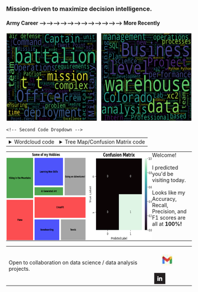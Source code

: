### Mission-driven to maximize decision intelligence.

#### Army Career &#10230;&#10230;&#10230;&#10230;&#10230;&#10230;&#10230;&#10230;&#10230;&#10230;&#10230;&#10230; More Recently

<img src="Wordclouds_Combined.png" alt="Work Experience Wordclouds" width="685" height="241" style="vertical-align: middle;"/>

<table>
  <tr>
    <!-- First Code Dropdown -->
    <td>
      <details>
        <summary>Wordcloud code</summary>
        <pre><code>
&#35; Import necessary libraries/modules      
import textract
from nltk.corpus import stopwords
from nltk.tokenize import word_tokenize, sent_tokenize
import re
from wordcloud import WordCloud
          
&#35; Extract text from the document
text = textract.process('/Users/chris/Desktop/Army.docx')

&#35; Filter out character codewords
cleaned_text = re.sub(r'\\(n|xe2|x80|x99)', '', str(text))

&#35; Tokenize the words in the text
tokens = word_tokenize(cleaned_text)

&#35; Tokenizing the sentences in the text
sentences = sent_tokenize(cleaned_text)

&#35; Remove stopwords and create 'filtered_tokens' variable
stop_words = set(stopwords.words('english'))
filtered_tokens = [word for word in tokens if word not in stop_words]

&#35; Create wordcloud with filtered tokens
wordcloud = WordCloud(width=1400, height=1000).generate(' '.join(filtered_tokens))
plt.imshow(wordcloud, interpolation='bilinear')
plt.axis('off')
plt.show()

for i in range(10):
    print(i)
        </code></pre>
      </details>
    </td>
    
    <!-- Second Code Dropdown -->
  <td>
      <details>
        <summary>Tree Map/Confusion Matrix code</summary>
        <pre style="white-space: pre-wrap;"><code>
&#35; Import necessary libraries/modules 
import numpy as np
import pandas as pd
import matplotlib.pyplot as plt
import seaborn as sns
import squarify

# Add a blank line for spacing
&#35; Plot hobbies treemap
categories = ['Piano', 'Hiking in the Mountains', 'Snowboarding', 'Tennis','CrossFit',
              'AI Generated Art','Learning New Skills','Going on Adventures!']
sizes = [20, 20, 10, 10, 20, 5, 15, 15] 
colors = ['red', 'green', 'blue', 'grey']

plt.figure(figsize=(12, 8))
squarify.plot(sizes=sizes, label=categories, color=colors, alpha=0.7, pad=0.01)

plt.title('Some of my Hobbies',fontweight='bold',fontsize=20)
plt.axis('off')  # Disable the axis

&#35; Adjust label formatting
for i, label in enumerate(plt.gca().texts):
    label.set_fontsize(13.5)  
    label.set_weight('bold')

plt.show()

&#35; Create list of predictions and transform into 2x2 numpy array
predictions_list = [0,0,0,1]
predictions_matrix = np.array(predictions_list).reshape(2,2)
    
&#35; Plot confusion matrix using seaborn heatmap
plt.figure(figsize=(5,4))
ax = sns.heatmap(predictions_matrix, vmin=0, vmax=1, annot=True, 
                    cmap = sns.color_palette("mako", as_cmap=True), fmt='g')
plt.title('Confusion Matrix', fontsize=16, fontweight='bold')
plt.xlabel('Predicted Label')
plt.ylabel('True Label')
    
plt.show()
for i in range(10):
    print(i)
        </code></pre>
      </details>
    </td>
  </tr>
</table>

<table style="border-collapse: collapse; border-spacing: 0; margin: 0; padding: 0;">
  <tr style="margin: 0; padding: 0;">
    <td style="margin: 0; padding: 0; border: none; align: left;">
      <img src="https://github.com/chrisaguirre3/chrisaguirre3/blob/main/tm_cm_gb_profile.png" alt="Hobbies Treemap and Confusion Matrix" width="685" height="241" style="width:4000px;margin: 0; padding: 0; display: block;"/>
    </td>
    <td style="vertical-align: top; margin: 0; padding: 0;">
      Welcome!<br><br> I predicted you'd be visiting today.<br><br>
      Looks like my Accuracy, Recall, Precision, and F1 scores are all at <strong>100%!</strong>
    </td>
  </tr>
</table>

<table>
  <tr>
    <td style="padding-right: 20px;"> <!-- Add padding to create space -->
      Open to collaboration on data science / data analysis projects.
    </td>
    <td>
      <a href="mailto:christophermiguelaguirre@gmail.com">
    <img src="gmail_hero.jpg" alt="Gmail" width="30" height="30" style="vertical-align: bottom; margin: 20px;"/>
 </a><a href="https://www.linkedin.com/in/christopher-aguirre7/">
    <img src="linkedin_logo2.jpg" alt="LinkedIn" width="30" height="30" style="vertical-align: bottom;"/>
</a>
    </td>
  </tr>
</table>


<!---
chrisaguirre3/chrisaguirre3 is a ✨ special ✨ repository because its `README.md` (this file) appears on your GitHub profile.
You can click the Preview link to take a look at your changes.
--->
